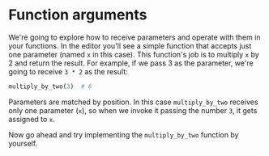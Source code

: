 # Function arguments

We're going to explore how to receive parameters and operate with them in your functions. In the editor you'll see a simple function that accepts just one parameter (named `x` in this case). This function's job is to multiply `x` by 2 and return the result. For example, if we pass 3 as the parameter, we're going to receive `3 * 2` as the result:

```python
multiply_by_two(3)  # 6
```

Parameters are matched by position. In this case `multiply_by_two` receives only one parameter (`x`), so when we invoke it passing the number `3`, it gets assigned to `x`.

Now go ahead and try implementing the `multiply_by_two` function by yourself.
